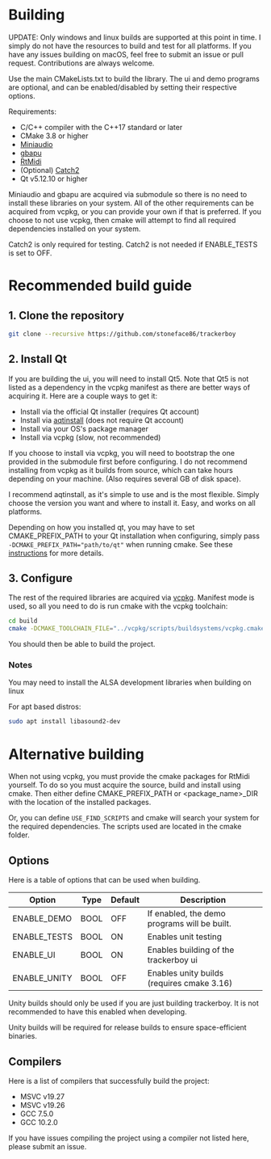 # Building

UPDATE: Only windows and linux builds are supported at this point in time.
I simply do not have the resources to build and test for all platforms.
If you have any issues building on macOS, feel free to submit an issue or
pull request. Contributions are always welcome.

Use the main CMakeLists.txt to build the library. The ui and demo programs are
optional, and can be enabled/disabled by setting their respective options.

Requirements:
 * C/C++ compiler with the C++17 standard or later
 * CMake 3.8 or higher
 * [Miniaudio](https://github.com/mackron/miniaudio)
 * [gbapu](https://github.com/stoneface86/gbapu)
 * [RtMidi](https://github.com/thestk/rtmidi)
 * (Optional) [Catch2](https://github.com/catchorg/Catch2)
 * Qt v5.12.10 or higher

Miniaudio and gbapu are acquired via submodule so there is no need to install
these libraries on your system. All of the other requirements can be acquired
from vcpkg, or you can provide your own if that is preferred. If you choose to
not use vcpkg, then cmake will attempt to find all required dependencies
installed on your system.

Catch2 is only required for testing. Catch2 is not needed if ENABLE_TESTS is
set to OFF.

# Recommended build guide

## 1. Clone the repository

```sh
git clone --recursive https://github.com/stoneface86/trackerboy
```

## 2. Install Qt

If you are building the ui, you will need to install Qt5. Note that Qt5 is not
listed as a dependency in the vcpkg manifest as there are better ways of
acquiring it. Here are a couple ways to get it:
 * Install via the official Qt installer (requires Qt account)
 * Install via [aqtinstall](https://github.com/miurahr/aqtinstall) (does not require Qt account)
 * Install via your OS's package manager
 * Install via vcpkg (slow, not recommended)

If you choose to install via vcpkg, you will need to bootstrap the one provided
in the submodule first before configuring. I do not recommend installing from
vcpkg as it builds from source, which can take hours depending on your machine.
(Also requires several GB of disk space).

I recommend aqtinstall, as it's simple to use and is the most flexible. Simply
choose the version you want and where to install it. Easy, and works on all
platforms.

Depending on how you installed qt, you may have to set CMAKE_PREFIX_PATH to
your Qt installation when configuring, simply pass
`-DCMAKE_PREFIX_PATH="path/to/qt"` when running cmake. See these
[instructions](https://doc.qt.io/qt-5/cmake-get-started.html) for more details.

## 3. Configure

The rest of the required libraries are acquired via [vcpkg](https://vcpkg.io/en/index.html).
Manifest mode is used, so all you need to do is run cmake with the vcpkg
toolchain:

```sh
cd build
cmake -DCMAKE_TOOLCHAIN_FILE="../vcpkg/scripts/buildsystems/vcpkg.cmake" ../
```

You should then be able to build the project.

### Notes

You may need to install the ALSA development libraries when building on linux

For apt based distros:
```sh
sudo apt install libasound2-dev
```

# Alternative building

When not using vcpkg, you must provide the cmake packages for RtMidi yourself.
To do so you must acquire the source, build and install using cmake. Then either define
CMAKE_PREFIX_PATH or <package_name>_DIR with the location of the installed packages.

Or, you can define `USE_FIND_SCRIPTS` and cmake will search your system for the required
dependencies. The scripts used are located in the cmake folder.

## Options

Here is a table of options that can be used when building.

| Option       | Type | Default | Description                                  |
|--------------|------|---------|----------------------------------------------|
| ENABLE_DEMO  | BOOL | OFF     | If enabled, the demo programs will be built. |
| ENABLE_TESTS | BOOL | ON      | Enables unit testing                         |
| ENABLE_UI    | BOOL | ON      | Enables building of the trackerboy ui        |
| ENABLE_UNITY | BOOL | OFF     | Enables unity builds (requires cmake 3.16)   |

Unity builds should only be used if you are just building trackerboy. It is
not recommended to have this enabled when developing.

Unity builds will be required for release builds to ensure space-efficient
binaries.

## Compilers

Here is a list of compilers that successfully build the project:
 * MSVC v19.27
 * MSVC v19.26
 * GCC 7.5.0
 * GCC 10.2.0

If you have issues compiling the project using a compiler not listed here,
please submit an issue.
